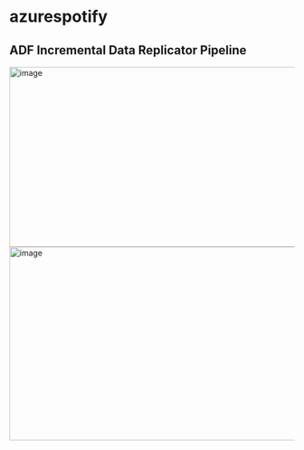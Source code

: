# azurespotify

## ADF Incremental Data Replicator Pipeline
<img width="790" height="318" alt="image" src="https://github.com/user-attachments/assets/c4a99be9-bf53-43f9-90ad-d14701c4bf4e" />

<img width="892" height="342" alt="image" src="https://github.com/user-attachments/assets/9dff2ba8-e5c7-43b7-850f-c43b5f725178" />
